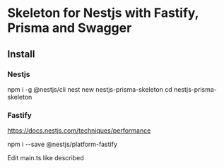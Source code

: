 # Skeleton for Nestjs with Fastify, Prisma and Swagger

## Install

### Nestjs

  npm i -g @nestjs/cli
  nest new nestjs-prisma-skeleton
  cd nestjs-prisma-skeleton

### Fastify 

  https://docs.nestjs.com/techniques/performance

  npm i --save @nestjs/platform-fastify

  Edit main.ts like described

